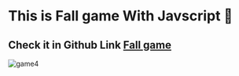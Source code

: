 <h1>This is Fall game  With Javscript 🥰</h1>


<h2> Check it in Github Link <a href="https://maryama-mohamed.github.io/Fall-game/"> Fall game </a></h2>

![game4](https://github.com/user-attachments/assets/63b2f9e6-e190-45ce-b408-0a28703925f1)
